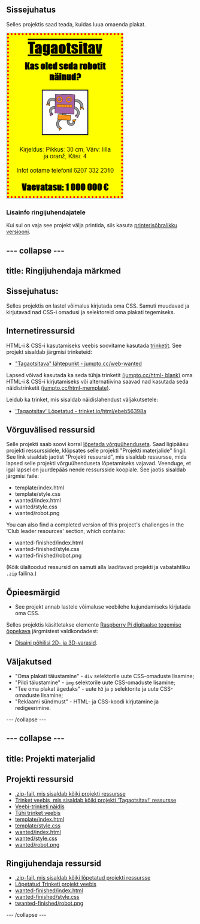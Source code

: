 ## Sissejuhatus

Selles projektis saad teada, kuidas luua omaenda plakat.

![kuvatõmmis](images/wanted-final.png)

### Lisainfo ringijuhendajatele

Kui sul on vaja see projekt välja printida, siis kasuta [printerisõbralikku versiooni](https://projects.raspberrypi.org/en/projects/wanted/print).

## \--- collapse \---

## title: Ringijuhendaja märkmed

## Sissejuhatus:

Selles projektis on lastel võimalus kirjutada oma CSS. Samuti muudavad ja kirjutavad nad CSS-i omadusi ja selektoreid oma plakati tegemiseks.

## Internetiressursid

HTML-i & CSS-i kasutamiseks veebis soovitame kasutada [trinketit](https://trinket.io/). See projekt sisaldab järgmisi trinketeid:

* ["Tagaotsitava" lähtepunkt - jumpto.cc/web-wanted](http://jumpto.cc/web-wanted)

Lapsed võivad kasutada ka seda tühja trinketit [(jumpto.cc/html- blank)](http://jumpto.cc/html-blank) oma HTML-i & CSS-i kirjutamiseks või alternatiivina saavad nad kasutada seda näidistrinketit [(jumpto.cc/html-memplate)](http://jumpto.cc/html-template).

Leidub ka trinket, mis sisaldab näidislahendust väljakutsetele:

* ['Tagaotsitav' Lõpetatud - trinket.io/html/ebeb56398a](https://trinket.io/html/ebeb56398a)

## Võrguvälised ressursid

Selle projekti saab soovi korral [lõpetada võrguühenduseta](https://www.codeclubprojects.org/en-GB/resources/webdev-working-offline/). Saad ligipääsu projekti ressurssidele, klõpsates selle projekti "Projekti materjalide" lingil. See link sisaldab jaotist "Projekti ressursid", mis sisaldab ressursse, mida lapsed selle projekti võrguühenduseta lõpetamiseks vajavad. Veenduge, et igal lapsel on juurdepääs nende ressursside koopiale. See jaotis sisaldab järgmisi faile:

* template/index.html
* template/style.css
* wanted/index.html
* wanted/style.css
* wanted/robot.png

You can also find a completed version of this project's challenges in the 'Club leader resources' section, which contains:

* wanted-finished/index.html
* wanted-finished/style.css
* wanted-finished/robot.png

(Kõik ülaltoodud ressursid on samuti alla laaditavad projekti ja vabatahtliku `.zip` failina.)

## Õpieesmärgid

* See projekt annab lastele võimaluse veebilehe kujundamiseks kirjutada oma CSS.

Selles projektis käsitletakse elemente [Raspberry Pi digitaalse tegemise õppekava](http://rpf.io/curriculum) järgmistest valdkondadest:

* [Disaini põhilisi 2D- ja 3D-varasid](https://www.raspberrypi.org/curriculum/design/creator).

## Väljakutsed

* "Oma plakati täiustamine" - `div` selektorile uute CSS-omaduste lisamine;
* "Pildi täiustamine" - `img` selektorile uute CSS-omaduste lisamine;
* "Tee oma plakat ägedaks" - uute `h3` ja `p` selektorite ja uute CSS-omaduste lisamine;
* "Reklaami sündmust" - HTML- ja CSS-koodi kirjutamine ja redigeerimine.

\--- /collapse \---

## \--- collapse \---

## title: Projekti materjalid

## Projekti ressursid

* [.zip-fail, mis sisaldab kõiki projekti ressursse](https://rpf.io/p/en/wanted-go)
* [Trinket veebis, mis sisaldab kõiki projekti 'Tagaotsitav!' ressursse](http://jumpto.cc/web-wanted)
* [Veebi-trinketi näidis](http://jumpto.cc/trinket-template)
* [Tühi trinket veebis](http://jumpto.cc/trinket-blank)
* [template/index.html](resources/template-index.html)
* [template/style.css](resources/template-style.css)
* [wanted/index.html](resources/wanted-index.html)
* [wanted/style.css](resources/wanted-style.css)
* [wanted/robot.png](resources/wanted-robot.png)

## Ringijuhendaja ressursid

* [.zip-fail, mis sisaldab kõiki lõpetatud projekti ressursse](https://rpf.io/p/en/wanted-go)
* [Lõpetatud Trinketi projekt veebis](https://trinket.io/html/ebeb56398a)
* [wanted-finished/index.html](resources/wanted-finished-index.html)
* [wanted-finished/style.css](resources/wanted-finished-style.css)
* [twanted-finished/robot.png](resources/twanted-finished-robot.png)

\--- /collapse \---